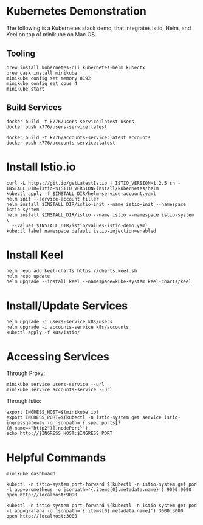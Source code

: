 # Kubernetes Demonstration

The following is a Kubernetes stack demo, that integrates Istio, Helm, and Keel on top of minikube on Mac OS.

## Tooling

```
brew install kubernetes-cli kubernetes-helm kubectx
brew cask install minikube
minikube config set memory 8192
minikube config set cpus 4
minikube start
```

## Build Services

```
docker build -t k776/users-service:latest users
docker push k776/users-service:latest

docker build -t k776/accounts-service:latest accounts
docker push k776/accounts-service:latest
```

# Install Istio.io

```
curl -L https://git.io/getLatestIstio | ISTIO_VERSION=1.2.5 sh -
INSTALL_DIR=istio-$ISTIO_VERSION/install/kubernetes/helm
kubectl apply -f $INSTALL_DIR/helm-service-account.yaml
helm init --service-account tiller
helm install $INSTALL_DIR/istio-init --name istio-init --namespace istio-system
helm install $INSTALL_DIR/istio --name istio --namespace istio-system \
  --values $INSTALL_DIR/istio/values-istio-demo.yaml
kubectl label namespace default istio-injection=enabled
```

# Install Keel

```
helm repo add keel-charts https://charts.keel.sh
helm repo update
helm upgrade --install keel --namespace=kube-system keel-charts/keel
```

# Install/Update Services

```
helm upgrade -i users-service k8s/users
helm upgrade -i accounts-service k8s/accounts
kubectl apply -f k8s/istio/
```

# Accessing Services

Through Proxy:
```
minikube service users-service --url
minikube service accounts-service --url
```

Through Istio:
```
export INGRESS_HOST=$(minikube ip)
export INGRESS_PORT=$(kubectl -n istio-system get service istio-ingressgateway -o jsonpath='{.spec.ports[?(@.name=="http2")].nodePort}')
echo http://$INGRESS_HOST:$INGRESS_PORT
```

# Helpful Commands

```
minikube dashboard

kubectl -n istio-system port-forward $(kubectl -n istio-system get pod -l app=prometheus -o jsonpath='{.items[0].metadata.name}') 9090:9090
open http://localhost:9090

kubectl -n istio-system port-forward $(kubectl -n istio-system get pod -l app=grafana -o jsonpath='{.items[0].metadata.name}') 3000:3000
open http://localhost:3000
```
